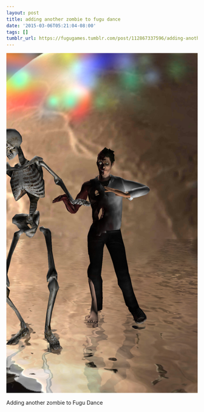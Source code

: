 ```yaml
---
layout: post
title: adding another zombie to fugu dance
date: '2015-03-06T05:21:04-08:00'
tags: []
tumblr_url: https://fugugames.tumblr.com/post/112867337596/adding-another-zombie-to-fugu-dance
---
```

 ![](/tumblr_files/tumblr_nkscr47uXb1tgne1po1_1280.png)  

Adding another zombie to Fugu Dance

